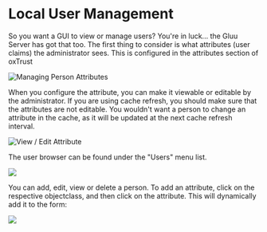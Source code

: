 # Local User Management

So you want a GUI to view or manage users? You're in luck... the Gluu Server has got that too.
The first thing to consider is what attributes (user claims) the administrator sees.  This is
configured in the attributes section of oxTrust

![](http://www.gluu.org/docs/img/local_user_admin/attr_list.png "Managing Person Attributes")

When you configure the attribute, you can make it viewable or editable by the administrator.
If you are using cache refresh, you should make sure that the attributes are not editable.
You wouldn't want a person to change an attribute in the cache, as it will be updated at the
next cache refresh interval. 

![](http://www.gluu.org/docs/img/local_user_admin/attr_detail.png "View / Edit Attribute")

The user browser can be found under the "Users" menu list.

![](http://www.gluu.org/docs/img/local_user_admin/manage_people.png)

You can add, edit, view or delete a person. To add an attribute, click on the respective 
objectclass, and then click on the attribute. This will dynamically add it to the form:

![](http://www.gluu.org/docs/img/local_user_admin/add_person_form.png)

